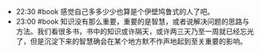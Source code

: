 
- 22:30 
	#book 
	感觉自己多多少少也算是个伊壁鸠鲁式的人了吧。 
- 23:00 
	#book 
	知识没有那么重要，重要的是智慧，或者说解决问题的思路与方法。我们看很多书，书中的知识或许隔天，或许两三天乃至一周就已经忘光了，但是沉淀下来的智慧确会在某个地方默不作声地起到至关重要的影响。 